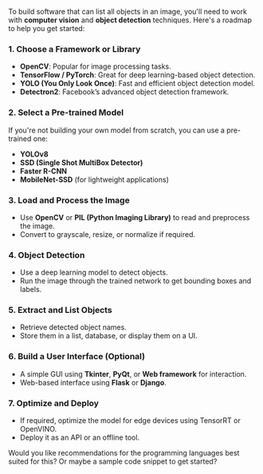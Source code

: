 To build software that can list all objects in an image, you'll need to work with **computer vision** and **object detection** techniques. Here's a roadmap to help you get started:

### **1. Choose a Framework or Library**
- **OpenCV**: Popular for image processing tasks.
- **TensorFlow / PyTorch**: Great for deep learning-based object detection.
- **YOLO (You Only Look Once)**: Fast and efficient object detection model.
- **Detectron2**: Facebook’s advanced object detection framework.

### **2. Select a Pre-trained Model**
If you're not building your own model from scratch, you can use a pre-trained one:
- **YOLOv8**
- **SSD (Single Shot MultiBox Detector)**
- **Faster R-CNN**
- **MobileNet-SSD** (for lightweight applications)

### **3. Load and Process the Image**
- Use **OpenCV** or **PIL (Python Imaging Library)** to read and preprocess the image.
- Convert to grayscale, resize, or normalize if required.

### **4. Object Detection**
- Use a deep learning model to detect objects.
- Run the image through the trained network to get bounding boxes and labels.

### **5. Extract and List Objects**
- Retrieve detected object names.
- Store them in a list, database, or display them on a UI.

### **6. Build a User Interface (Optional)**
- A simple GUI using **Tkinter**, **PyQt**, or **Web framework** for interaction.
- Web-based interface using **Flask** or **Django**.

### **7. Optimize and Deploy**
- If required, optimize the model for edge devices using TensorRT or OpenVINO.
- Deploy it as an API or an offline tool.

Would you like recommendations for the programming languages best suited for this? Or maybe a sample code snippet to get started?
